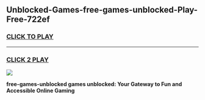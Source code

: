 
## Unblocked-Games-free-games-unblocked-Play-Free-722ef
<h3>
<a href="https://premium76.site?title=free-games-unblocked&ref=12A">CLICK TO PLAY</a></h3>
<hr>

<h3>
<a href="https://premium76.site?title=free-games-unblocked&ref=12A">CLICK 2 PLAY</a>
  
</h3>

<a href="https://premium76.site?title=free-games-unblocked&ref=12A"><img src="https://clearcache.store/games.png"></a>


**free-games-unblocked games unblocked: Your Gateway to Fun and Accessible Online Gaming**
